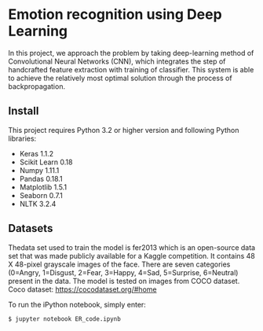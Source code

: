 # Emotion recognition using Deep Learning

In this project, we approach the problem by taking deep-learning method of Convolutional Neural Networks (CNN), which integrates the step of handcrafted feature extraction with training of classifier. This system is able to achieve the relatively most optimal solution through the process of backpropagation.

## Install

This project requires Python 3.2 or higher version and following Python libraries:
*	Keras 1.1.2
*	Scikit Learn 0.18
*	Numpy 1.11.1
*	Pandas 0.18.1
*	Matplotlib 1.5.1
*	Seaborn 0.7.1
*	NLTK 3.2.4

## Datasets
Thedata set used to train the model is fer2013 which is an open-source data set that was made publicly available for a Kaggle competition. It contains 48 X 48-pixel grayscale images of the face. There are seven categories (0=Angry, 1=Disgust, 2=Fear, 3=Happy, 4=Sad, 5=Surprise, 6=Neutral) present in the data. 
The model is tested on images from COCO dataset.
Coco dataset: https://cocodataset.org/#home

To run the iPython notebook, simply enter:
```
$ jupyter notebook ER_code.ipynb
```
